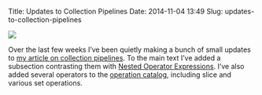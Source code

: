 Title: Updates to Collection Pipelines
Date: 2014-11-04 13:49
Slug: updates-to-collection-pipelines

<div class="img floating">

[![](http://martinfowler.com/articles/collection-pipeline/collection-pipeline/sketch.png)](http://martinfowler.com/articles/collection-pipeline)

</div>

Over the last few weeks I’ve been quietly making a bunch of small
updates to [my article on collection
pipelines](http://martinfowler.com/articles/collection-pipeline). To the
main text I’ve added a subsection contrasting them with [Nested Operator
Expressions](http://martinfowler.com/articles/collection-pipeline/#NestedOperatorExpressions).
I’ve also added several operators to the [operation
catalog](http://martinfowler.com/articles/collection-pipeline/#op-catalog),
including slice and various set operations.

</p>


